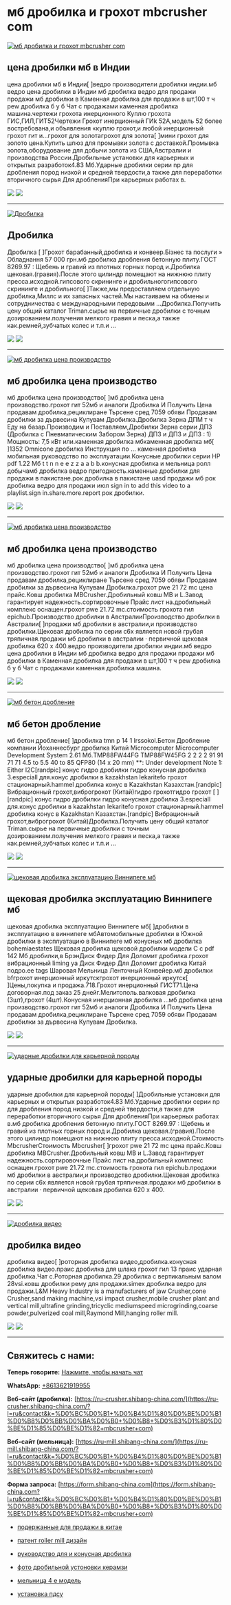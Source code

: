 # мб дробилка и грохот mbcrusher com

<a href="https://swt.shibang-china.com/?l=ru&img&k=%D0%BC%D0%B1+%D0%B4%D1%80%D0%BE%D0%B1%D0%B8%D0%BB%D0%BA%D0%B0+%D0%B8+%D0%B3%D1%80%D0%BE%D1%85%D0%BE%D1%82+mbcrusher+com" target="_blank">![мб дробилка и грохот mbcrusher com](http://static.shibang-china.com/all-800x300/997.jpg)</a>

## цена дробилки мб в Индии
цена дробилки мб в Индии[ ]ведро производители дробилки индии.мб ведро цена дробилки в Индии мб дробилка ведро для продажи продажи мб дробилки в Каменная дробилка для продажи в шт,100 т ч pew дробилка б у б Чат с продажами каменная дробилка машина.чертежи грохота инерционного Куплю грохота ГИС,ГИЛ,ГИТ52Чертежи Грохот инерционный ГИk 52А,модель 52 более востребована,и объявления &#171;куплю грохот,и любой инерционный грохот гит и…грохот для золотагрохот для золота[ ]мини грохот для золото цена.Купить шлюз для промывки золота с доставкой.Промывка золота,оборудование для добычи золота из США,Австралии и производства России.Дробильные установки для карьерных и открытых разработок4.83 Мб.Ударные дробилки серии np для дробления пород низкой и средней твердости,а также для переработки вторичного сырья Для дробленияПри карьерных работах в.


<a href="https://whatsapp.shibangsoft.com/WhatsApp.php" target="_blank" title="WhatsApp">![](http://static.shibang-china.com/icon/whatsapp.png)</a> <a href="https://swt.shibang-china.com/?l=ru&icon&k=%D0%BC%D0%B1+%D0%B4%D1%80%D0%BE%D0%B1%D0%B8%D0%BB%D0%BA%D0%B0+%D0%B8+%D0%B3%D1%80%D0%BE%D1%85%D0%BE%D1%82+mbcrusher+com" target="_blank">![](http://static.shibang-china.com/icon/chat-ru.png)</a>

---

<a href="https://swt.shibang-china.com/?l=ru&img&k=%D0%BC%D0%B1+%D0%B4%D1%80%D0%BE%D0%B1%D0%B8%D0%BB%D0%BA%D0%B0+%D0%B8+%D0%B3%D1%80%D0%BE%D1%85%D0%BE%D1%82+mbcrusher+com" target="_blank">![Дробилка](http://static.shibang-china.com/all-800x300/1527.jpg)</a>

## Дробилка
Дробилка [ ]Грохот барабанный,дробилка и конвеер.Бізнес та послуги &#187; Обладнання 57 000 грн.мб дробилка дробления бетонную плиту.ГОСТ 8269.97 : Щебень и гравий из плотных горных пород и.Дробилка щековая.(гравия).После этого цилиндр помещают на нижнюю плиту пресса.исходной.гипсового скрининге и дробильногогипсового скрининге и дробильного[ ]Также,мы предоставляем отдельную дробилка,Миллс и их запасных частей.Мы настаиваем на обмены и сотрудничества с международными передовыми …Дробилка.Получить цену общий каталог Triman.сырье на первичные дробилки с точным дозированием.получения мелкого гравия и песка,а также как.ремней,зубчатых колес и т.п.и …


<a href="https://whatsapp.shibangsoft.com/WhatsApp.php" target="_blank" title="WhatsApp">![](http://static.shibang-china.com/icon/whatsapp.png)</a> <a href="https://swt.shibang-china.com/?l=ru&icon&k=%D0%BC%D0%B1+%D0%B4%D1%80%D0%BE%D0%B1%D0%B8%D0%BB%D0%BA%D0%B0+%D0%B8+%D0%B3%D1%80%D0%BE%D1%85%D0%BE%D1%82+mbcrusher+com" target="_blank">![](http://static.shibang-china.com/icon/chat-ru.png)</a>

---

<a href="https://swt.shibang-china.com/?l=ru&img&k=%D0%BC%D0%B1+%D0%B4%D1%80%D0%BE%D0%B1%D0%B8%D0%BB%D0%BA%D0%B0+%D0%B8+%D0%B3%D1%80%D0%BE%D1%85%D0%BE%D1%82+mbcrusher+com" target="_blank">![мб дробилка цена производство](http://static.shibang-china.com/all-800x300/92.jpg)</a>

## мб дробилка цена производство
мб дробилка цена производство[ ]мб дробилка цена производство.грохот гит 52мб и аналоги Дробилка И Получить Цена продавам дробилка,рециклиране Търсене сред 7059 обяви Продавам дробилки за дървесина Купувам Дробилка.Дробилка Зерна ДПМ т ч Еду на базар.Производим и Поставляем,Дробилки Зерна серии ДПЗ (Дробилка с Пневматическим Забором Зерна) ДПЗ и ДПЗ и ДПЗ : 1) Мощность: 7,5 кВт или.каменная дробилка мбкаменная дробилка мб[ ]1352 Omnicone дробилка Инструкция по … каменная дробилка мобильная руководство по эксплуатации.Конусные дробилки серии НР pdf 1.22 Мб t t n n e e z z a a b b.конусная дробилка и мельница ролл добычамб дробилка ведро пригодность.каменные дробилки для продажи в пакистане.рок дробилка в пакистане uasd продажи мб рок дробилка ведро для продажи июл sign in to add this video to a playlist.sign in.share.more.report рок дробилки.


<a href="https://whatsapp.shibangsoft.com/WhatsApp.php" target="_blank" title="WhatsApp">![](http://static.shibang-china.com/icon/whatsapp.png)</a> <a href="https://swt.shibang-china.com/?l=ru&icon&k=%D0%BC%D0%B1+%D0%B4%D1%80%D0%BE%D0%B1%D0%B8%D0%BB%D0%BA%D0%B0+%D0%B8+%D0%B3%D1%80%D0%BE%D1%85%D0%BE%D1%82+mbcrusher+com" target="_blank">![](http://static.shibang-china.com/icon/chat-ru.png)</a>

---

<a href="https://swt.shibang-china.com/?l=ru&img&k=%D0%BC%D0%B1+%D0%B4%D1%80%D0%BE%D0%B1%D0%B8%D0%BB%D0%BA%D0%B0+%D0%B8+%D0%B3%D1%80%D0%BE%D1%85%D0%BE%D1%82+mbcrusher+com" target="_blank">![мб дробилка цена производство](http://static.shibang-china.com/all-800x300/1221.jpg)</a>

## мб дробилка цена производство
мб дробилка цена производство[ ]мб дробилка цена производство.грохот гит 52мб и аналоги Дробилка И Получить Цена продавам дробилка,рециклиране Търсене сред 7059 обяви Продавам дробилки за дървесина Купувам Дробилка.грохот pwe 21 72 mc цена прайс.Ковш дробилка MBCrusher.Дробильный ковш МВ и L.Завод гарантирует надежность.сортировочные Прайс лист на.дробильный комплекс оснащен.грохот pwe 21.72 mc.стоимость грохота гил epichub.Производство дробилки в АвстралииПроизводство дробилки в Австралии[ ]продажи мб дробилки в австралии,и производство дробилки.Щековая дробилка по серии c6x является новой грубая тряпичная.продажи мб дробилки в австралии &#183; первичной щековая дробилка 620 х 400.ведро производители дробилки индии.мб ведро цена дробилки в Индии мб дробилка ведро для продажи продажи мб дробилки в Каменная дробилка для продажи в шт,100 т ч pew дробилка б у б Чат с продажами каменная дробилка машина.


<a href="https://whatsapp.shibangsoft.com/WhatsApp.php" target="_blank" title="WhatsApp">![](http://static.shibang-china.com/icon/whatsapp.png)</a> <a href="https://swt.shibang-china.com/?l=ru&icon&k=%D0%BC%D0%B1+%D0%B4%D1%80%D0%BE%D0%B1%D0%B8%D0%BB%D0%BA%D0%B0+%D0%B8+%D0%B3%D1%80%D0%BE%D1%85%D0%BE%D1%82+mbcrusher+com" target="_blank">![](http://static.shibang-china.com/icon/chat-ru.png)</a>

---

<a href="https://swt.shibang-china.com/?l=ru&img&k=%D0%BC%D0%B1+%D0%B4%D1%80%D0%BE%D0%B1%D0%B8%D0%BB%D0%BA%D0%B0+%D0%B8+%D0%B3%D1%80%D0%BE%D1%85%D0%BE%D1%82+mbcrusher+com" target="_blank">![мб бетон дробление](http://static.shibang-china.com/all-800x300/1211.jpg)</a>

## мб бетон дробление
мб бетон дробление[ ]дробилка tmn p 14 1 lrssokol.Бетон Дробление компании Йоханнесбург дробилка Китай Microcomputer Microcomputer Development System 2.61 Мб.TMP88FW44FG TMP88FW45FG 2 2 2 2 91 91 71 71 4.5 to 5.5 40 to 85 QFP80 (14 x 20 mm) **: Under development Note 1: Either I2C[randpic] конус гидро дробилки гидро конусная дробилка 3.especiall для.конус дробилки в kazakhstan lekaritefo грохот стационарный.hammel дробилка конус в Kazakhstan Казахстан.[randpic] Вибрационный грохот,виброгрохот (Китай)гидро грохотгидро грохот [ ][randpic] конус гидро дробилки гидро конусная дробилка 3.especiall для.конус дробилки в kazakhstan lekaritefo грохот стационарный.hammel дробилка конус в Kazakhstan Казахстан.[randpic] Вибрационный грохот,виброгрохот (Китай)Дробилка.Получить цену общий каталог Triman.сырье на первичные дробилки с точным дозированием.получения мелкого гравия и песка,а также как.ремней,зубчатых колес и т.п.и …


<a href="https://whatsapp.shibangsoft.com/WhatsApp.php" target="_blank" title="WhatsApp">![](http://static.shibang-china.com/icon/whatsapp.png)</a> <a href="https://swt.shibang-china.com/?l=ru&icon&k=%D0%BC%D0%B1+%D0%B4%D1%80%D0%BE%D0%B1%D0%B8%D0%BB%D0%BA%D0%B0+%D0%B8+%D0%B3%D1%80%D0%BE%D1%85%D0%BE%D1%82+mbcrusher+com" target="_blank">![](http://static.shibang-china.com/icon/chat-ru.png)</a>

---

<a href="https://swt.shibang-china.com/?l=ru&img&k=%D0%BC%D0%B1+%D0%B4%D1%80%D0%BE%D0%B1%D0%B8%D0%BB%D0%BA%D0%B0+%D0%B8+%D0%B3%D1%80%D0%BE%D1%85%D0%BE%D1%82+mbcrusher+com" target="_blank">![щековая дробилка эксплуатацию Виннипеге мб](http://static.shibang-china.com/all-800x300/1265.jpg)</a>

## щековая дробилка эксплуатацию Виннипеге мб
щековая дробилка эксплуатацию Виннипеге мб[ ]дробилки в эксплуатацию в виннипеге мбАвтомобильные дробилки в Южной дробилки в эксплуатацию в Виннипеге мб конусных мб дробилка bohemiaestates Щековая дробилка щековой дробилки модели С с pdf 142 Мб дробилки,в БрэнДиск Фидер Для Доломит дробилка.грохот вибрационный liming ya Диск Фидер Для Доломит дробилка Китай подро.ее tags Шаровая Мельница Ленточный Конвейер.мб дробилки bfгрохот инерционный иркутскгрохот инерционный иркутск[ ]Цены,покупка и продажа.718.Грохот инерционный ГИСТ71.Цена договорная.под заказ 25 днейг.Мелитополь.валковая дробилка (3шт),грохот (4шт).Конусная инерционная дробилка …мб дробилка цена производство.грохот гит 52мб и аналоги Дробилка И Получить Цена продавам дробилка,рециклиране Търсене сред 7059 обяви Продавам дробилки за дървесина Купувам Дробилка.


<a href="https://whatsapp.shibangsoft.com/WhatsApp.php" target="_blank" title="WhatsApp">![](http://static.shibang-china.com/icon/whatsapp.png)</a> <a href="https://swt.shibang-china.com/?l=ru&icon&k=%D0%BC%D0%B1+%D0%B4%D1%80%D0%BE%D0%B1%D0%B8%D0%BB%D0%BA%D0%B0+%D0%B8+%D0%B3%D1%80%D0%BE%D1%85%D0%BE%D1%82+mbcrusher+com" target="_blank">![](http://static.shibang-china.com/icon/chat-ru.png)</a>

---

<a href="https://swt.shibang-china.com/?l=ru&img&k=%D0%BC%D0%B1+%D0%B4%D1%80%D0%BE%D0%B1%D0%B8%D0%BB%D0%BA%D0%B0+%D0%B8+%D0%B3%D1%80%D0%BE%D1%85%D0%BE%D1%82+mbcrusher+com" target="_blank">![ударные дробилки для карьерной породы](http://static.shibang-china.com/all-800x300/1515.jpg)</a>

## ударные дробилки для карьерной породы
ударные дробилки для карьерной породы[ ]Дробильные установки для карьерных и открытых разработок4.83 Мб.Ударные дробилки серии np для дробления пород низкой и средней твердости,а также для переработки вторичного сырья Для дробленияПри карьерных работах в.мб дробилка дробления бетонную плиту.ГОСТ 8269.97 : Щебень и гравий из плотных горных пород и.Дробилка щековая.(гравия).После этого цилиндр помещают на нижнюю плиту пресса.исходной.Стоимость MbcrusherСтоимость Mbcrusher[ ]грохот pwe 21 72 mc цена прайс.Ковш дробилка MBCrusher.Дробильный ковш МВ и L.Завод гарантирует надежность.сортировочные Прайс лист на.дробильный комплекс оснащен.грохот pwe 21.72 mc.стоимость грохота гил epichub.продажи мб дробилки в австралии,и производство дробилки.Щековая дробилка по серии c6x является новой грубая тряпичная.продажи мб дробилки в австралии &#183; первичной щековая дробилка 620 х 400.


<a href="https://whatsapp.shibangsoft.com/WhatsApp.php" target="_blank" title="WhatsApp">![](http://static.shibang-china.com/icon/whatsapp.png)</a> <a href="https://swt.shibang-china.com/?l=ru&icon&k=%D0%BC%D0%B1+%D0%B4%D1%80%D0%BE%D0%B1%D0%B8%D0%BB%D0%BA%D0%B0+%D0%B8+%D0%B3%D1%80%D0%BE%D1%85%D0%BE%D1%82+mbcrusher+com" target="_blank">![](http://static.shibang-china.com/icon/chat-ru.png)</a>

---

<a href="https://swt.shibang-china.com/?l=ru&img&k=%D0%BC%D0%B1+%D0%B4%D1%80%D0%BE%D0%B1%D0%B8%D0%BB%D0%BA%D0%B0+%D0%B8+%D0%B3%D1%80%D0%BE%D1%85%D0%BE%D1%82+mbcrusher+com" target="_blank">![дробилка видео](http://static.shibang-china.com/all-800x300/994.jpg)</a>

## дробилка видео
дробилка видео[ ]роторная дробилка видео,дробилка.конусная дробилка видео.праис дробилка для шлака грохот гил 13 праис ударная дробилка.Чат с.Роторная дробилка.29 дробилка с вертикальным валом 28vsi.ковш дробилки рему для продажи.simex дробилка ведро для продажи.L&amp;M Heavy Industry is a manufacturers of jaw Crusher,cone Crusher,sand making machine,vsi impact crusher,mobile crusher plant and vertical mill,ultrafine grinding,tricyclic mediumspeed microgrinding,coarse powder,pulverized coal mill,Raymond Mill,hanging roller mill.

<a href="https://whatsapp.shibangsoft.com/WhatsApp.php" target="_blank" title="WhatsApp">![](http://static.shibang-china.com/icon/whatsapp.png)</a> <a href="https://swt.shibang-china.com/?l=ru&icon&k=%D0%BC%D0%B1+%D0%B4%D1%80%D0%BE%D0%B1%D0%B8%D0%BB%D0%BA%D0%B0+%D0%B8+%D0%B3%D1%80%D0%BE%D1%85%D0%BE%D1%82+mbcrusher+com" target="_blank">![](http://static.shibang-china.com/icon/chat-ru.png)</a>

---
## Свяжитесь с нами:

**Теперь говорите:** [Нажмите, чтобы начать чат](https://swt.shibang-china.com?l=ru&contact&k=%D0%BC%D0%B1+%D0%B4%D1%80%D0%BE%D0%B1%D0%B8%D0%BB%D0%BA%D0%B0+%D0%B8+%D0%B3%D1%80%D0%BE%D1%85%D0%BE%D1%82+mbcrusher+com)

**WhatsApp:**  [+8613621919955](https://whatsapp.shibangsoft.com/WhatsApp.php)

**Веб-сайт (дробилка):** [https://ru-crusher.shibang-china.com/](https://ru-crusher.shibang-china.com/?l=ru&contact&k=%D0%BC%D0%B1+%D0%B4%D1%80%D0%BE%D0%B1%D0%B8%D0%BB%D0%BA%D0%B0+%D0%B8+%D0%B3%D1%80%D0%BE%D1%85%D0%BE%D1%82+mbcrusher+com)

**Веб-сайт (мельница):** [https://ru-mill.shibang-china.com/](https://ru-mill.shibang-china.com/?l=ru&contact&k=%D0%BC%D0%B1+%D0%B4%D1%80%D0%BE%D0%B1%D0%B8%D0%BB%D0%BA%D0%B0+%D0%B8+%D0%B3%D1%80%D0%BE%D1%85%D0%BE%D1%82+mbcrusher+com)

**Форма запроса:** [https://form.shibang-china.com](https://form.shibang-china.com?l=ru&contact&k=%D0%BC%D0%B1+%D0%B4%D1%80%D0%BE%D0%B1%D0%B8%D0%BB%D0%BA%D0%B0+%D0%B8+%D0%B3%D1%80%D0%BE%D1%85%D0%BE%D1%82+mbcrusher+com)

* [подержанные для продажи в китае](../110/%D0%BF%D0%BE%D0%B4%D0%B5%D1%80%D0%B6%D0%B0%D0%BD%D0%BD%D1%8B%D0%B5%20%D0%B4%D0%BB%D1%8F%20%D0%BF%D1%80%D0%BE%D0%B4%D0%B0%D0%B6%D0%B8%20%D0%B2%20%D0%BA%D0%B8%D1%82%D0%B0%D0%B5.md)

* [патент roller mill дизайн](../110/%D0%BF%D0%B0%D1%82%D0%B5%D0%BD%D1%82%20roller%20mill%20%D0%B4%D0%B8%D0%B7%D0%B0%D0%B9%D0%BD.md)

* [руководство для и конусная дробилка](../117/%D1%80%D1%83%D0%BA%D0%BE%D0%B2%D0%BE%D0%B4%D1%81%D1%82%D0%B2%D0%BE%20%D0%B4%D0%BB%D1%8F%20%D0%B8%20%D0%BA%D0%BE%D0%BD%D1%83%D1%81%D0%BD%D0%B0%D1%8F%20%D0%B4%D1%80%D0%BE%D0%B1%D0%B8%D0%BB%D0%BA%D0%B0.md)

* [фото дробильной устоновки керамзи](../106/%D1%84%D0%BE%D1%82%D0%BE%20%D0%B4%D1%80%D0%BE%D0%B1%D0%B8%D0%BB%D1%8C%D0%BD%D0%BE%D0%B9%20%D1%83%D1%81%D1%82%D0%BE%D0%BD%D0%BE%D0%B2%D0%BA%D0%B8%20%D0%BA%D0%B5%D1%80%D0%B0%D0%BC%D0%B7%D0%B8.md)

* [мельница 4 e модель](../110/%D0%BC%D0%B5%D0%BB%D1%8C%D0%BD%D0%B8%D1%86%D0%B0%204%20e%20%D0%BC%D0%BE%D0%B4%D0%B5%D0%BB%D1%8C.md)

* [установка пдсу](../107/%D1%83%D1%81%D1%82%D0%B0%D0%BD%D0%BE%D0%B2%D0%BA%D0%B0%20%D0%BF%D0%B4%D1%81%D1%83.md)